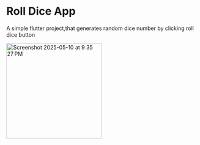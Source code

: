 # Roll Dice App

A simple flutter project,that generates random dice number by clicking roll dice button

<img width="249" alt="Screenshot 2025-05-10 at 9 35 27 PM" src="https://github.com/user-attachments/assets/7c33775d-d768-430b-8369-001e233c6605" />
